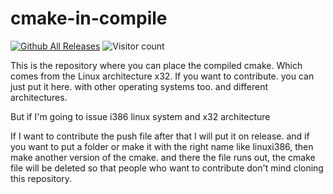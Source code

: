# cmake-in-compile

[![Github All Releases](https://img.shields.io/github/downloads/jonathanmarp/cmake-in-compile/total.svg)]()
![Visitor count](https://shields-io-visitor-counter.herokuapp.com/badge?page=jonathanmarp.cmake-in-compile)

This is the repository where you can place the compiled cmake. Which comes from the Linux architecture x32.
If you want to contribute. you can just put it here. with other operating systems too. and different architectures.

But if I'm going to issue i386 linux system and x32 architecture

If I want to contribute the push file after that I will put it on release. and if you want to put a folder or make it with the right name like linuxi386, then make another version of the cmake. and there the file runs out, the cmake file will be deleted so that people who want to contribute don't mind cloning this repository.
